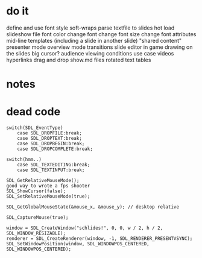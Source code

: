 # do it
define and use font style
soft-wraps
parse textfile to slides
hot load slideshow file
font color
change font
change font size
change font attributes mid-line
templates (including a slide in another slide) "shared content"
presenter mode
overview mode
transitions
slide editor in game
drawing on the slides
big cursor? audience viewing conditions use case
videos
hyperlinks
drag and drop show.md files
rotated text
tables

# notes

# dead code

    switch(SDL_EventType)
        case SDL_DROPFILE:break;
        case SDL_DROPTEXT:break;
        case SDL_DROPBEGIN:break;
        case SDL_DROPCOMPLETE:break;

    switch(hmm..)
        case SDL_TEXTEDITING:break;
        case SDL_TEXTINPUT:break;

    SDL_GetRelativeMouseMode();
    good way to wrote a fps shooter
    SDL_ShowCursor(false);
    SDL_SetRelativeMouseMode(true);
    
    SDL_GetGlobalMouseState(&mouse_x, &mouse_y); // desktop relative

    SDL_CaptureMouse(true);
    
    window = SDL_CreateWindow("schlides!", 0, 0, w / 2, h / 2, SDL_WINDOW_RESIZABLE);
    renderer = SDL_CreateRenderer(window, -1, SDL_RENDERER_PRESENTVSYNC);
    SDL_SetWindowPosition(window, SDL_WINDOWPOS_CENTERED, SDL_WINDOWPOS_CENTERED);

